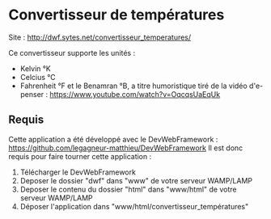 # Convertisseur de températures

Site : http://dwf.sytes.net/convertisseur_temperatures/

Ce convertisseur supporte les unités :
- Kelvin °K
- Celcius °C
- Fahrenheit °F
et le Benamran °B, a titre humoristique tiré de la vidéo d'e-penser : https://www.youtube.com/watch?v=OqcqsUaEqUk

## Requis

Cette application a été développé avec le DevWebFramework : https://github.com/legagneur-matthieu/DevWebFramework
Il est donc requis pour faire tourner cette application :

1. Télécharger le DevWebFramework
2. Deposer le dossier "dwf" dans "www" de votre serveur WAMP/LAMP
3. Deposer le contenu du dossier "html" dans "www/html" de votre serveur WAMP/LAMP
4. Déposer l'application dans "www/html/convertisseur_températures"